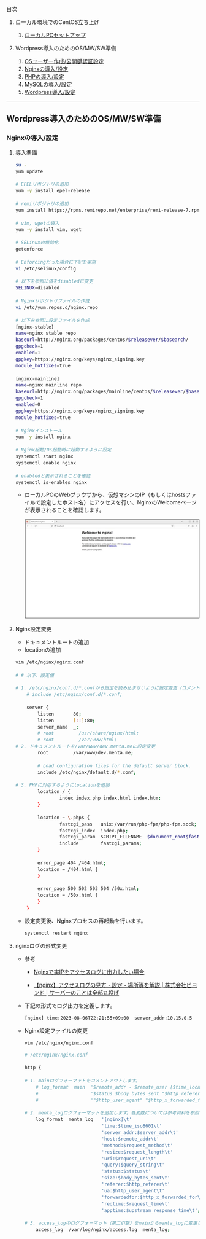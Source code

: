 目次  
1. ローカル環境でのCentOS立ち上げ
   1. [ローカルPCセットアップ](./docs/1_vagrant-setting.md)

2. Wordpress導入のためのOS/MW/SW準備
   1. [OSユーザー作成/公開鍵認証設定](./docs/2-1_ssh-setting.md)
   2. [Nginxの導入/設定](./docs/2-2_nginx-setting.md)
   3. [PHPの導入/設定](./docs/2-3_php-setting.md)
   4. [MySQLの導入/設定](./docs/2-4_mysql-setting.md)
   5. [Wordpress導入/設定](./docs/2-5_wordpress-setting.md)
---

## Wordpress導入のためのOS/MW/SW準備

### Nginxの導入/設定

1. 導入準備
    
    ```bash
    su -
    yum update

    # EPELリポジトリの追加
    yum -y install epel-release

    # remiリポジトリの追加
    yum install https://rpms.remirepo.net/enterprise/remi-release-7.rpm

    # vim, wgetの導入
    yum -y install vim, wget
    
    # SELinuxの無効化
    getenforce

    # Enforcingだった場合に下記を実施
    vi /etc/selinux/config
    
    # 以下を参照に値をdisabledに変更
    SELINUX=disabled
    
    # Nginxリポジトリファイルの作成
    vi /etc/yum.repos.d/nginx.repo

    # 以下を参照に設定ファイルを作成
    [nginx-stable]
    name=nginx stable repo
    baseurl=http://nginx.org/packages/centos/$releasever/$basearch/
    gpgcheck=1
    enabled=1
    gpgkey=https://nginx.org/keys/nginx_signing.key
    module_hotfixes=true
    
    [nginx-mainline]
    name=nginx mainline repo
    baseurl=http://nginx.org/packages/mainline/centos/$releasever/$basearch/
    gpgcheck=1
    enabled=0
    gpgkey=https://nginx.org/keys/nginx_signing.key
    module_hotfixes=true
    
    # Nginxインストール
    yum -y install nginx

    # Nginx起動/OS起動時に起動するように設定
    systemctl start nginx
    systemctl enable nginx

    # enabledと表示されることを確認
    systemctl is-enables nginx
    ```
    
    - ローカルPCのWebブラウザから、仮想マシンのIP（もしくはhostsファイルで設定したホスト名）にアクセスを行い、NginxのWelcomeページが表示されることを確認します。
        
        ![2.jpg](../images/2.jpg)
        
2. Nginx設定変更
    - ドキュメントルートの追加
    - locationの追加
    
    ```bash
    vim /etc/nginx/nginx.conf
    
    # # 以下、設定値

    # 1. /etc/nginx/conf.d/*.confから設定を読み込まないように設定変更（コメントアウト）
        # include /etc/nginx/conf.d/*.conf;

        server {
            listen       80;
            listen       [::]:80;
            server_name  _;
            # root         /usr/share/nginx/html;
            # root         /var/www/html;
    # 2. ドキュメントルートを/var/www/dev.menta.meに設定変更
            root         /var/www/dev.menta.me;
    
            # Load configuration files for the default server block.
            include /etc/nginx/default.d/*.conf;
    
    # 3. PHPに対応するようにlocationを追加
            location / {
                    index index.php index.html index.htm;
            }
    
            location ~ \.php$ {
                    fastcgi_pass   unix:/var/run/php-fpm/php-fpm.sock;
                    fastcgi_index  index.php;
                    fastcgi_param  SCRIPT_FILENAME  $document_root$fastcgi_script_name;
                    include        fastcgi_params;
            }
    
            error_page 404 /404.html;
            location = /404.html {
            }
    
            error_page 500 502 503 504 /50x.html;
            location = /50x.html {
            }
        }
    ```
    
    - 設定変更後、Nginxプロセスの再起動を行います。
        
        ```bash
        systemctl restart nginx
        ```
        
3. nginxログの形式変更
    - 参考
        
        - [Nginxで実IPをアクセスログに出力したい場合](https://wiki.adachin.me/archives/1001)
        
        - [【nginx】アクセスログの見方・設定・場所等を解説 | 株式会社ビヨンド | サーバーのことは全部丸投げ](https://beyondjapan.com/blog/2024/02/nginx-access-log/)
        
    - 下記の形式でログ出力を定義します。
        
        ```bash
        [nginx] time:2023-08-06T22:21:55+09:00  server_addr:10.15.0.5   host:216.244.66.233     method:GETreqsize:217     uri:/?p=2802    query:p=2802    status:301      size:5  referer:-       ua:Mozilla/5.0 (compatible; DotBot/1.2; +https://opensiteexplorer.org/dotbot; help@moz.com)       forwardedfor:-    reqtime:0.190   apptime:0.188
        ```
        
    - Nginx設定ファイルの変更
        
        ```bash
        vim /etc/nginx/nginx.conf
        ```

        ```bash
        # /etc/nginx/nginx.conf

        http {
        
        # 1. mainログフォーマットをコメントアウトします。
            # log_format  main  '$remote_addr - $remote_user [$time_local] "$request" '
            #                   '$status $body_bytes_sent "$http_referer" '
            #                   '"$http_user_agent" "$http_x_forwarded_for"';
        
        # 2. menta_logログフォーマットを追加します。各変数については参考資料を参照してください。
            log_format  menta_log   '[nginx]\t'
                                    'time:$time_iso8601\t'
                                    'server_addr:$server_addr\t'
                                    'host:$remote_addr\t'
                                    'method:$request_method\t'
                                    'resize:$request_length\t'
                                    'uri:$request_uri\t'
                                    'query:$query_string\t'
                                    'status:$status\t'
                                    'size:$body_bytes_sent\t'
                                    'referer:$http_referer\t'
                                    'ua:$http_user_agent\t'
                                    'forwardedfor:$http_x_forwarded_for\t'
                                    'reqtime:$request_time\t'
                                    'apptime:$upstream_response_time\t';
        
        # 3. access_logのログフォーマット（第二引数）をmainからmenta_logに変更します。
            access_log  /var/log/nginx/access.log  menta_log;
        
        ```